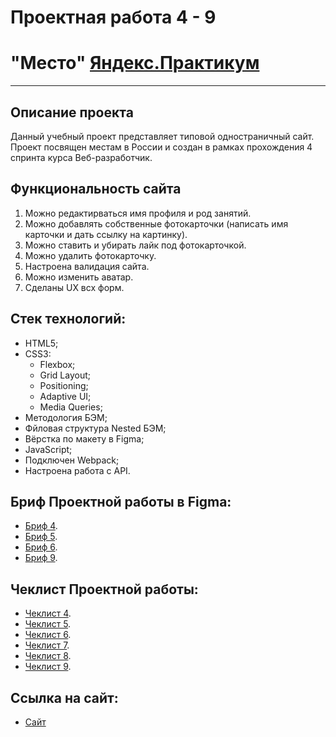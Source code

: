 # Проектная работа 4 - 9
# "Место" [Яндекс.Практикум](https://practicum.yandex.ru/)
---

## Описание проекта
Данный учебный проект представляет типовой одностраничный сайт.
Проект посвящен местам в России и создан в рамках прохождения 4 спринта курса Веб-разработчик.

## Функциональность сайта

1. Можно редактирваться имя профиля и род занятий.
2. Можно добавлять собственные фотокарточки (написать имя карточки и дать ссылку на картинку).
3. Можно ставить и убирать лайк под фотокарточкой.
4. Можно удалить фотокарточку.
5. Настроена валидация сайта.
6. Можно изменить аватар.
7. Сделаны UX всх форм.

## Стек технологий:
- HTML5;
- CSS3:
  - Flexbox;
  - Grid Layout;
  - Positioning;
  - Adaptive UI;
  - Media Queries;
- Методология БЭМ;
- Фйловая структура Nested БЭМ;
- Вёрстка по макету в Figma;
- JavaScript;
- Подключен Webpack;
- Настроена работа с API.

## Бриф Проектной работы в Figma:
- [Бриф 4](https://www.figma.com/file/2cn9N9jSkmxD84oJik7xL7/JavaScript.-Sprint-4?node-id=28212%3A326).
- [Бриф 5](https://www.figma.com/file/bjyvbKKJN2naO0ucURl2Z0/JavaScript.-Sprint-5?node-id=0%3A1).
- [Бриф 6](https://www.figma.com/file/kRVLKwYG3d1HGLvh7JFWRT/JavaScript.-Sprint-6?node-id=1124%3A73).
- [Бриф 9](https://www.figma.com/file/PSdQFRHoxXJFs2FH8IXViF/JavaScript.-Sprint-9?node-id=109%3A75).
## Чеклист Проектной работы:
- [Чеклист 4](https://code.s3.yandex.net/web-developer/checklists-pdf/new-program/checklist-4.pdf).
- [Чеклист 5](https://code.s3.yandex.net/web-developer/checklists-pdf/new-program/checklist-5.pdf).
- [Чеклист 6](https://code.s3.yandex.net/web-developer/checklists-pdf/new-program/checklist-6.pdf).
- [Чеклист 7](https://code.s3.yandex.net/web-developer/checklists-pdf/new-program/checklist-7.pdf).
- [Чеклист 8](https://code.s3.yandex.net/web-developer/checklists-pdf/new-program/checklist-8.pdf).
- [Чеклист 9](https://code.s3.yandex.net/web-developer/checklists-pdf/new-program/checklist-9.pdf).
## Ссылка на сайт:
- [Сайт](https://ezdovoymamont.github.io/mesto/)
